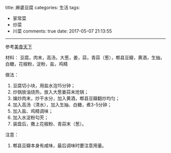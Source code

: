 title: 麻婆豆腐
categories: 生活
tags:
  - 家常菜
  - 炒菜
  - 川菜
comments: true
date: 2017-05-07 21:13:55
---


参考[美食天下](http://home.meishichina.com/recipe-7533.html)


材料：
豆腐，肉末，高汤，大葱，姜，蒜，青蒜（葱），郫县豆瓣，黄酒，生抽，白糖，花椒粉，淀粉，盐，鸡精

做法：
1. 豆腐切小块，用盐水泡15分钟；
2. 炒锅放油烧热，放入大葱姜蒜末炝锅；
3. 煸炒肉末，炒干水分，加入黄酒，郫县豆瓣翻炒均匀；
4. 加入高汤（清水），加入生抽、白糖，煮3-5分钟；
5. 加入盐、鸡精调味；
6. 加入水淀粉勾芡；
7. 装盘后，撒上花椒粉、青蒜末（葱）。

注意：
1. 郫县豆瓣本身有咸味，最后调味时要注意用量。